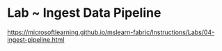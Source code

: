 # Lab ~ Ingest Data Pipeline
https://microsoftlearning.github.io/mslearn-fabric/Instructions/Labs/04-ingest-pipeline.html


